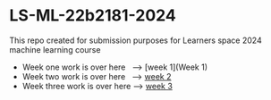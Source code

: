 # LS-ML-22b2181-2024
This repo created for submission purposes for Learners space 2024 machine learning course
- Week one work is over here &nbsp;  --> [week 1](Week 1)
- Week two work is over here &nbsp; --> [week 2](https://github.com/Galacterzz/LS-ML-22b2181-2024-/tree/9fd2b560bc7bda9848b0aa82fecad6b51b9d86d5/Week%202)
- Week three work is over here --> [week 3](https://github.com/Galacterzz/LS-ML-22b2181-2024-/tree/6f64b9d85e3683a98ffbbeebfdefec3fc786697d/Week%203)
